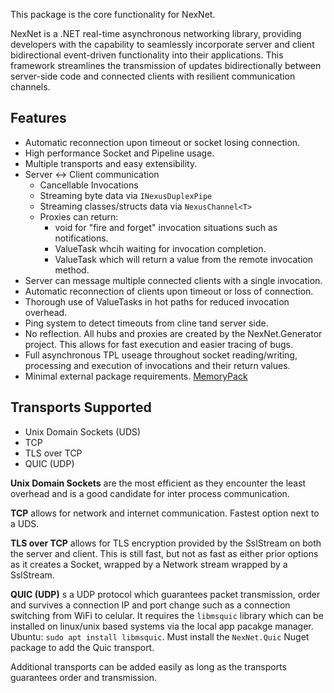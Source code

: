 This package is the core functionality for NexNet.

NexNet is a .NET real-time asynchronous networking library, providing developers with the capability to seamlessly incorporate server and client bidirectional event-driven functionality into their applications. This framework streamlines the transmission of updates bidirectionally between server-side code and connected clients with resilient communication channels.

## Features
- Automatic reconnection upon timeout or socket losing connection.
- High performance Socket and Pipeline usage.
- Multiple transports and easy extensibility.
- Server <-> Client communication
  - Cancellable Invocations
  - Streaming byte data via `INexusDuplexPipe`
  - Streaming classes/structs data via `NexusChannel<T>`
  - Proxies can return:
    - void for "fire and forget" invocation situations such as notifications.
    - ValueTask whcih waiting for invocation completion.
    - ValueTask<T> which will return a value from the remote invocation method.
- Server can message multiple connected clients with a single invocation.
- Automatic reconnection of clients upon timeout or loss of connection.
- Thorough use of ValueTasks in hot paths for reduced invocation overhead.
- Ping system to detect timeouts from cline tand server side.
- No reflection. All hubs and proxies are created by the NexNet.Generator project.  This allows for fast execution and easier tracing of bugs.
- Full asynchronous TPL useage throughout socket reading/writing, processing and execution of invocations and their return values.
- Minimal external package requirements. [MemoryPack](https://github.com/Cysharp/MemoryPack)

## Transports Supported
- Unix Domain Sockets (UDS)
- TCP
- TLS over TCP
- QUIC (UDP)

**Unix Domain Sockets** are the most efficient as they encounter the least overhead and is  a good candidate for inter process communication.

**TCP** allows for network and internet communication. Fastest option next to a UDS.

**TLS over TCP** allows for TLS encryption provided by the SslStream on both the server and client. This is still fast, but not as fast as either prior options as it creates a Socket, wrapped by a Network stream wrapped by a SslStream.

**QUIC (UDP)** s a  UDP protocol which guarantees packet transmission, order and survives a connection IP and port change such as a connection switching from WiFi to celular.  It requires the `libmsquic` library which can be installed on linux/unix based systems via the local app pacakge manager.  Ubuntu: `sudo apt install libmsquic`.  Must install the `NexNet.Quic` Nuget package to add the Quic transport.

Additional transports can be added easily as long as the transports guarantees order and transmission.